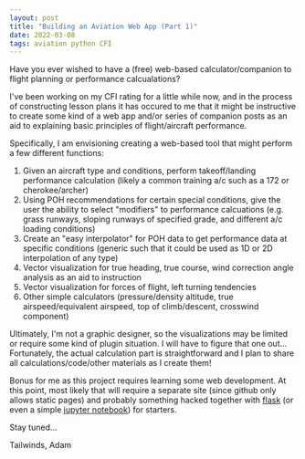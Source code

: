 ```yaml
---
layout: post
title: "Building an Aviation Web App (Part 1)"
date: 2022-03-08
tags: aviation python CFI
---
```

Have you ever wished to have a (free) web-based calculator/companion to flight planning or performance calcualations?

I've been working on my CFI rating for a little while now, and in the process of constructing lesson plans it has occured to me that it might be instructive to create some kind of a web app and/or series of companion posts as an aid to explaining basic principles of flight/aircraft performance. 

Specifically, I am envisioning creating a web-based tool that might perform a few different functions:

1. Given an aircraft type and conditions, perform takeoff/landing performance calculation (likely a common training a/c such as a 172 or cherokee/archer)
2. Using POH recommendations for certain special conditions, give the user the ability to select "modifiers" to performance calcuations (e.g. grass runways, sloping runways of specified grade, and different a/c loading conditions)
3. Create an "easy interpolator" for POH data to get performance data at specific conditions (generic such that it could be used as 1D or 2D interpolation of any type)
4. Vector visualization for true heading, true course, wind correction angle analysis as an aid to instruction 
5. Vector visualization for forces of flight, left turning tendencies
6. Other simple calculators (pressure/density altitude, true airspeed/equivalent airspeed, top of climb/descent, crosswind component)

Ultimately, I'm not a graphic designer, so the visualizations may be limited or require some kind of plugin situation. I will have to figure that one out... Fortunately, the actual calculation part is straightforward and I plan to share all calculations/code/other materials as I create them!

Bonus for me as this project requires learning some web development. At this point, most likely that will require a separate site (since github only allows static pages) and probably something hacked together with [flask](https://flask.palletsprojects.com/en/2.0.x/) (or even a simple [jupyter notebook](https://jupyter.org/)) for starters. 

Stay tuned...

Tailwinds,
Adam
